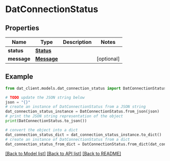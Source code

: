 # DatConnectionStatus


## Properties

Name | Type | Description | Notes
------------ | ------------- | ------------- | -------------
**status** | [**Status**](Status.md) |  | 
**message** | [**Message**](Message.md) |  | [optional] 

## Example

```python
from dat_client.models.dat_connection_status import DatConnectionStatus

# TODO update the JSON string below
json = "{}"
# create an instance of DatConnectionStatus from a JSON string
dat_connection_status_instance = DatConnectionStatus.from_json(json)
# print the JSON string representation of the object
print(DatConnectionStatus.to_json())

# convert the object into a dict
dat_connection_status_dict = dat_connection_status_instance.to_dict()
# create an instance of DatConnectionStatus from a dict
dat_connection_status_from_dict = DatConnectionStatus.from_dict(dat_connection_status_dict)
```
[[Back to Model list]](../README.md#documentation-for-models) [[Back to API list]](../README.md#documentation-for-api-endpoints) [[Back to README]](../README.md)


